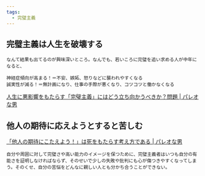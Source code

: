 ```yaml
---
tags:
  - 完璧主義
---
```

## 完璧主義は人生を破壊する
```
なんて結果も出てるのが興味深いところ。なんでも、若いころに完璧を追い求める人が中年になると、

神経症傾向が高まる！＝不安、嫉妬、怒りなどに襲われやすくなる
誠実性が減る！＝無計画になり、仕事の手際が悪くなり、コツコツと働かなくなる
```

[人生に悪影響をもたらす「完璧主義」にはどう立ち向かうべきか？問題 | パレオな男](https://yuchrszk.blogspot.com/2018/06/blog-post_23.html)

## 他人の期待に応えようとすると苦しむ
[「他人の期待にこたえよう！」は死をもたらす考え方である | パレオな男](https://yuchrszk.blogspot.com/2017/08/blog-post_6.html)

```
自分や周囲に対して完璧さや高い能力のイメージを保つために、完璧主義者はいつも自分の有能さを証明しなければならず、そのせいで少しの失敗や批判にも心が傷つきやすくなってしまう。そのくせ、自分の苦悩をどんなに親しい人とも分かち合うことができない。
```

